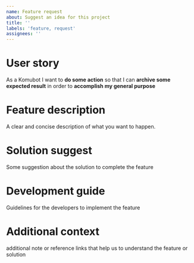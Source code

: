 ```yaml
---
name: Feature request
about: Suggest an idea for this project
title: ''
labels: 'feature, request'
assignees: ''
---
```


# User story

As a Komubot I want to **do some action** so that I can **archive some expected result** in order to **accomplish my general purpose**

# Feature description

A clear and concise description of what you want to happen.

# Solution suggest

Some suggestion about the solution to complete the feature

# Development guide

Guidelines for the developers to implement the feature

# Additional context

additional note or reference links that help us to understand the feature or solution
